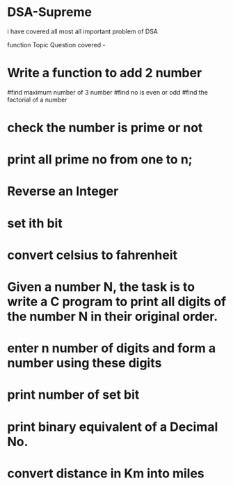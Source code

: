 # DSA-Supreme

i have covered all most all important problem of DSA

function Topic Question covered -

 # Write a function to add 2 number
  
  #find maximum number of 3 number
  #find no is even or odd
  #find the factorial of a number
# check the number is prime or not
 # print all prime no from one to n;
 # Reverse an Integer
 #  set ith bit
 # convert celsius to fahrenheit 
# Given a number N, the task is to write a C program to print all digits of the number N in their original order.
# enter n number of digits and form a number using these digits
#  print number of set bit
 # print binary equivalent of a Decimal No.
# convert distance in Km into miles
